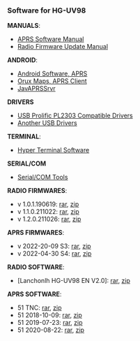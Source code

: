 ### Software for HG-UV98

**MANUALS**:
* [APRS Software Manual](20200822%20Manual)
* [Radio Firmware Update Manual](Radio_Firmware_HowTo) 

**ANDROID**:
* [Android Software, APRS](Android)
* [Orux Maps, APRS Client](Android/ORUX)
* [JavAPRSSrvr](javaprssrvr)

**DRIVERS**
* [USB Prolific PL2303 Compatible Drivers](Drivers%20PL2303)
* [Another USB Drivers](Drivers)

**TERMINAL**:
* [Hyper Terminal Software](HyperTerminal)

**SERIAL/COM**
* [Serial/COM Tools](SerialPortUtils)

**RADIO FIRMWARES**:
* v 1.0.1.190619: [rar](Lanchonlh%20HG-UV98%20radio%20firmware%20V1.0.1_190619-KT.rar), [zip](Lanchonlh%20HG-UV98%20radio%20firmware%20V1.0.1_190619-KT.zip)
* v 1.1.0.211022: [rar](Lanchonlh%20HG-UV98%20radio%20firmware%20V1.1_211022.rar), [zip](Lanchonlh%20HG-UV98%20radio%20firmware%20V1.1_211022.zip)
* v 1.2.0.211026: [rar](Lanchonlh%20HG-UV98%20Radio%20Firmware%20V1.2_211026.rar), [zip](Lanchonlh%20HG-UV98%20Radio%20Firmware%20V1.2_211026.zip)    

**APRS FIRMWARES**:
* v 2022-20-09 S3: [rar](Lanchonlh%20HG-UV98%20aprs%20firmware%20-%2020200923.rar), [zip](Lanchonlh%20HG-UV98%20aprs%20firmware%20-%2020200923.zip)
* v 2022-04-30 S4: [rar](Lanchonlh%20HG-UV98%20aprs%20firmware%20-%20868_220430_S4.rar), [zip](Lanchonlh%20HG-UV98%20aprs%20firmware%20-%20868_220430_S4.zip)

**RADIO SOFTWARE**:
* [Lanchonlh HG-UV98 EN V2.0]: [rar](Lanchonlh%20HG-UV98%20EN%20V2.0%20setup.rar), [zip](Lanchonlh%20HG-UV98%20EN%20V2.0%20setup.zip)

**APRS SOFTWARE**:
* 51 TNC: [rar](Lanchonlh%20HG-UV98%20APRS_51Series_TNC.rar), [zip](Lanchonlh%20HG-UV98%20APRS_51Series_TNC.zip)
* 51 2018-10-09: [rar](Lanchonlh%20HG-UV98%20APRS_51Series_20181009.rar), [zip](Lanchonlh%20HG-UV98%20APRS_51Series_20181009.zip)
* 51 2019-07-23: [rar](Lanchonlh%20HG-UV98%20APRS_51Series_20190723.rar), [zip](Lanchonlh%20HG-UV98%20APRS_51Series_20190723.zip)
* 51 2020-08-22: [rar](Lanchonlh%20HG-UV98%20APRS_51Series_20200822.rar), [zip](Lanchonlh%20HG-UV98%20APRS_51Series_20200822.zip)
